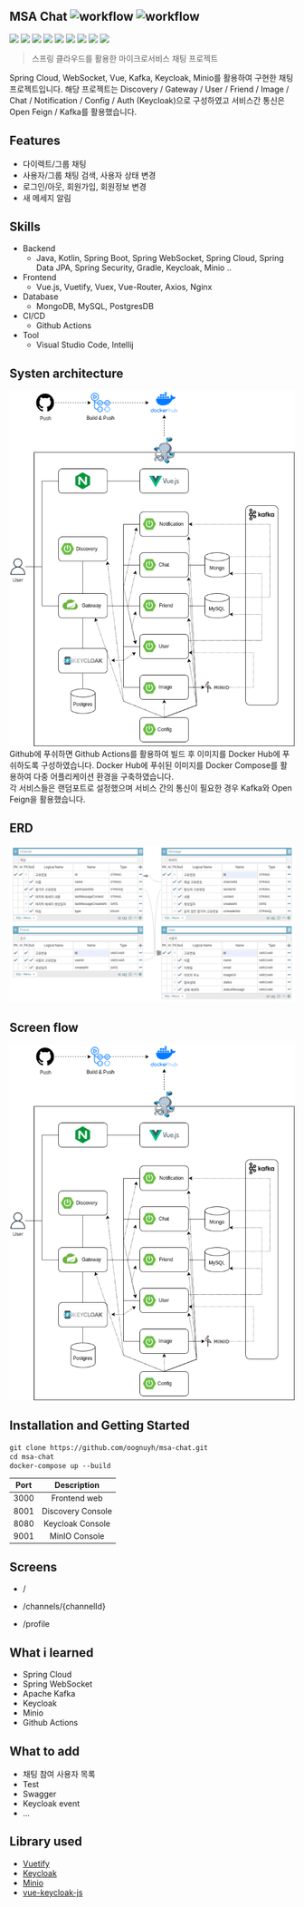 ## MSA Chat ![workflow](https://github.com/oognuyh/msa-chat/actions/workflows/backend.yml/badge.svg) ![workflow](https://github.com/oognuyh/msa-chat/actions/workflows/frontend.yml/badge.svg)
<img src="https://img.shields.io/badge/Vue.js-4FC08D.svg?&style=for-the-badge&logo=Vue.js&logoColor=white"> <img src="https://img.shields.io/badge/Spring Boot-6DB33F.svg?&style=for-the-badge&logo=SpringBoot&logoColor=white"> <img src="https://img.shields.io/badge/MongoDB-47A248.svg?&style=for-the-badge&logo=MongoDB&logoColor=white"> <img src="https://img.shields.io/badge/NGINX-009639.svg?&style=for-the-badge&logo=NGINX&logoColor=white">  <img src="https://img.shields.io/badge/GitHub Actions-2088FF.svg?&style=for-the-badge&logo=GitHubActions&logoColor=white"> <img src="https://img.shields.io/badge/Docker-2496ED.svg?&style=for-the-badge&logo=Docker&logoColor=white"> <img src="https://img.shields.io/badge/Visual Studio Code-007ACC.svg?&style=for-the-badge&logo=VisualStudioCode&logoColor=white"> <img src="https://img.shields.io/badge/Vuetify-1867C0.svg?&style=for-the-badge&logo=Vuetify&logoColor=white"> <img src="https://img.shields.io/badge/Apache Kafka-231F20.svg?&style=for-the-badge&logo=ApacheKafka&logoColor=white"> 

> 스프링 클라우드를 활용한 마이크로서비스 채팅 프로젝트

Spring Cloud, WebSocket, Vue, Kafka, Keycloak, Minio를 활용하여 구현한 채팅 프로젝트입니다. 해당 프로젝트는 Discovery / Gateway / User / Friend / Image / Chat / Notification / Config / Auth (Keycloak)으로 구성하였고 서비스간 통신은 Open Feign / Kafka를 활용했습니다. 

## Features
- 다이렉트/그룹 채팅
- 사용자/그룹 채팅 검색, 사용자 상태 변경
- 로그인/아웃, 회원가입, 회원정보 변경
- 새 메세지 알림

## Skills
- Backend
    - Java, Kotlin, Spring Boot, Spring WebSocket, Spring Cloud, Spring Data JPA, Spring Security, Gradle, Keycloak, Minio ..
- Frontend
    - Vue.js, Vuetify, Vuex, Vue-Router, Axios, Nginx
- Database
    - MongoDB, MySQL, PostgresDB
- CI/CD
    - Github Actions
- Tool
    - Visual Studio Code, Intellij

## Systen architecture
![system-architecture](https://raw.githubusercontent.com/oognuyh/msa-chat/master/images/system-architecture.png)  
Github에 푸쉬하면 Github Actions를 활용하여 빌드 후 이미지를 Docker Hub에 푸쉬하도록 구성하였습니다. Docker Hub에 푸쉬된 이미지를 Docker Compose를 활용하여 다중 어플리케이션 환경을 구축하였습니다.  
각 서비스들은 랜덤포트로 설정했으며 서비스 간의 통신이 필요한 경우 Kafka와 Open Feign을 활용했습니다.

## ERD
![erd](https://raw.githubusercontent.com/oognuyh/msa-chat/master/images/erd.png)  

## Screen flow
![screen-flow](https://raw.githubusercontent.com/oognuyh/msa-chat/master/images/system-architecture.png)  

## Installation and Getting Started
```
git clone https://github.com/oognuyh/msa-chat.git
cd msa-chat
docker-compose up --build
```

| Port | Description |
|:-:|:-:|
| 3000 | Frontend web |
| 8001 | Discovery Console |
| 8080 | Keycloak Console |
| 9001 | MinIO Console |

## Screens
- /

- /channels/{channelId}

- /profile

## What i learned
- Spring Cloud
- Spring WebSocket
- Apache Kafka
- Keycloak
- Minio
- Github Actions

## What to add
- 채팅 참여 사용자 목록
- Test
- Swagger
- Keycloak event
- ...

## Library used
- [Vuetify](https://vuetifyjs.com)
- [Keycloak](https://keycloak.org)
- [Minio](https://min.io)
- [vue-keycloak-js](https://github.com/dsb-norge/vue-keycloak-js)
